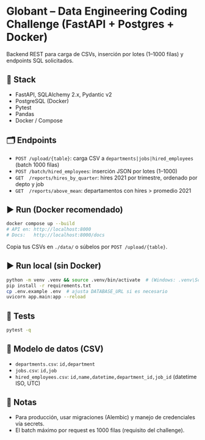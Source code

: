 # Globant – Data Engineering Coding Challenge (FastAPI + Postgres + Docker)

Backend REST para carga de CSVs, inserción por lotes (1–1000 filas) y endpoints SQL solicitados.

## 🧰 Stack
- FastAPI, SQLAlchemy 2.x, Pydantic v2
- PostgreSQL (Docker)
- Pytest
- Pandas
- Docker / Compose

## 🗂️ Endpoints
- `POST /upload/{table}`: carga CSV a `departments|jobs|hired_employees` (batch 1000 filas)
- `POST /batch/hired_employees`: inserción JSON por lotes (1–1000)
- `GET  /reports/hires_by_quarter`: hires 2021 por trimestre, ordenado por depto y job
- `GET  /reports/above_mean`: departamentos con hires > promedio 2021

## ▶️ Run (Docker recomendado)
```bash
docker compose up --build
# API en: http://localhost:8000
# Docs:   http://localhost:8000/docs
```

Copia tus CSVs en `./data/` o súbelos por `POST /upload/{table}`.

## ▶️ Run local (sin Docker)
```bash
python -m venv .venv && source .venv/bin/activate  # (Windows: .venv\Scripts\activate)
pip install -r requirements.txt
cp .env.example .env  # ajusta DATABASE_URL si es necesario
uvicorn app.main:app --reload
```

## 🧪 Tests
```bash
pytest -q
```

## 🧱 Modelo de datos (CSV)
- `departments.csv`: `id,department`
- `jobs.csv`: `id,job`
- `hired_employees.csv`: `id,name,datetime,department_id,job_id`  (datetime ISO, UTC)

## 📝 Notas
- Para producción, usar migraciones (Alembic) y manejo de credenciales vía secrets.
- El batch máximo por request es 1000 filas (requisito del challenge).

